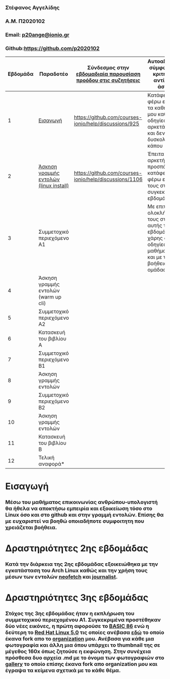 ### Στέφανος Αγγελίδης
### A.M. Π2020102
### Email: p20ange@ionio.gr
### Github:https://github.com/p2020102


| Εβδομάδα | Παραδοτέο | Σύνδεσμος στην [εβδομαδιαία παρουσίαση προόδου στις συζητήσεις](https://github.com/courses-ionio/help/discussions/categories/show-and-tell) | Αυτοαξιολόγηση σύμφωνα με τα κριτήρια της αντίστοιχης άσκησης |
| --- | --- | --- | --- |
| 1 | [Εισαγωγή](https://github.com/p2020102/hci/tree/2020102/projects/%CE%A02020102#%CE%B4%CF%81%CE%B1%CF%83%CF%84%CE%B7%CF%81%CE%B9%CF%8C%CF%84%CE%B7%CE%B5%CF%82-2%CE%B7%CF%82-%CE%B5%CE%B2%CE%B4%CE%BF%CE%BC%CE%AC%CE%B4%CE%B1%CF%82) |https://github.com/courses-ionio/help/discussions/925 | Κατάφερα να φέρω εισπέρας τα καθήκοντά μου καθώς οι οδηγίες ήταν αρκετά σαφής και δεν δυσκολεύτηκα κάπου |
| 2 | [Άσκηση γραμμής εντολών (linux install)](https://github.com/p2020102/hci/tree/2020102/projects/%CE%A02020102#%CE%B4%CF%81%CE%B1%CF%83%CF%84%CE%B7%CF%81%CE%B9%CF%8C%CF%84%CE%B7%CE%B5%CF%82-2%CE%B7%CF%82-%CE%B5%CE%B2%CE%B4%CE%BF%CE%BC%CE%AC%CE%B4%CE%B1%CF%82) |https://github.com/courses-ionio/help/discussions/1106 | Έπειτα απο αρκετή προσπάθεια κατάφερα να φέρω εις πέρας τους στόχους της συγκεκριμένης εβδομάδας |
| 3 | Συμμετοχικό περιεχόμενο A1 | | Με επιτυχία ολοκλήρωσα τους στόχους αυτής της εβδομάδας χάρης στις οδηγίες του μαθήματος αλλά και με την βοήθεια της ομάδας |
| 4 | Άσκηση γραμμής εντολών (warm up cli) | | |
| 5 | Συμμετοχικό περιεχόμενο A2 | | |
| 6 | Κατασκευή του βιβλίου Α | | |
| 7 | Συμμετοχικό περιεχόμενο B1 | | |
| 8 | Άσκηση γραμμής εντολών | | |
| 9 | Συμμετοχικό περιεχόμενο B2 | | |
| 10 | Άσκηση γραμμής εντολών | | |
| 11 | Κατασκευή του βιβλίου Β | | |
| 12 | Τελική αναφορά* | | |


# Εισαγωγή
### Μέσω του μαθήματος επικοινωνίας ανθρώπου-υπολογιστή θα ήθελα να αποκτήσω εμπειρία και εξοικείωση τόσο στο Linux όσο και στο github και στην γραμμή εντολών. Επίσης θα με ευχαριστεί να βοηθώ οποιαδήποτε συμφοιτητη που χρειάζεται βοήθεια.

# Δραστηριότητες 2ης εβδομάδας
### Κατά την διάρκεια της 2ης εβδομάδας εξοικειώθηκα με την εγκατάσταση του Arch Linux καθώς και την χρήση τους μέσων των εντολών [neofetch](https://asciinema.org/a/RYZN0EP7nudhiW7BsGg6KDGw) και [journalist](https://asciinema.org/a/ZOChd2O0My3cNEwaZ1W8d7ZZ2).


# Δραστηριότητες 3ης εβδομάδας
### Στόχος της 3ης εβδομάδας ήταν η εκπλήρωση του συμμετοχικού περιεχομένου Α1. Συγκεκριμένα προστέθηκαν δύο νέες εικόνες, η πρώτη αφορούσε το [BASIC 86](http://toastytech.com/guis/win1983.html) ενώ η δεύτερη το [Red Hat Linux 5.0](http://toastytech.com/guis/x.html) τις οποίες ανέβασα [εδώ](https://github.com/WhatColorIsYourBugatti/images/pull/8) το οποίο έκανα fork απο το [organization](https://github.com/WhatColorIsYourBugatti) μου. Ανέβασα για κάθε μια φωτογραφία και άλλη μια όπου υπάρχει το thumbnail της σε μέγεθος 160x όπως ζητούσε η εκφώνηση. Στην συνέχεια πρόσθεσα δυο αρχεία .md με το όνομα των φωτογραφιών στο [gallery](https://github.com/WhatColorIsYourBugatti/_gallery/pull/5) το οποίο επίσης έκανα fork απο organization μου και έγραψα τα κείμενα σχετικά με το κάθε θέμα.
